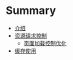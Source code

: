 # Summary

* [介绍](README.md)
* [资源请求控制](optimizer/resource-control.md)
    - [页面加载控制优化](optimizer/render-control.md)
* [缓存使用](optimizer/cache-use.md)